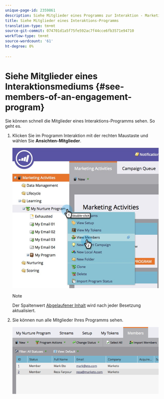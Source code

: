 ```yaml
---
unique-page-id: 2359861
description: Siehe Mitglieder eines Programms zur Interaktion - Marketing Docs - Produktdokumentation
title: Siehe Mitglieder eines Interaktions-Programms
translation-type: tm+mt
source-git-commit: 074701d1a5f75fe592ac7f44cce6fb3571e94710
workflow-type: tm+mt
source-wordcount: '61'
ht-degree: 0%

---
```



# Siehe Mitglieder eines Interaktionsmediums {#see-members-of-an-engagement-program}

Sie können schnell die Mitglieder eines Interaktions-Programms sehen. So geht es.

1. Klicken Sie im Programm Interaktion mit der rechten Maustaste und wählen Sie **Ansichten-Mitglieder**.

   ![](assets/membersofengagement.jpg)

   >[!NOTE]
   >
   >Der Spaltenwert [Abgelaufener Inhalt](/help/marketo/product-docs/email-marketing/drip-nurturing/creating-an-engagement-program/understanding-engagement-programs.md) wird nach jeder Besetzung aktualisiert.

1. Sie können nun alle Mitglieder Ihres Programms sehen.

   ![](assets/image2014-9-15-17-3a17-3a26.png)
